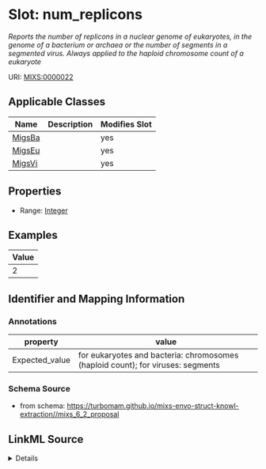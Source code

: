 # Slot: num_replicons


_Reports the number of replicons in a nuclear genome of eukaryotes, in the genome of a bacterium or archaea or the number of segments in a segmented virus. Always applied to the haploid chromosome count of a eukaryote_



URI: [MIXS:0000022](https://w3id.org/mixs/0000022)



<!-- no inheritance hierarchy -->




## Applicable Classes

| Name | Description | Modifies Slot |
| --- | --- | --- |
[MigsBa](MigsBa.md) |  |  yes  |
[MigsEu](MigsEu.md) |  |  yes  |
[MigsVi](MigsVi.md) |  |  yes  |







## Properties

* Range: [Integer](Integer.md)






## Examples

| Value |
| --- |
| 2 |

## Identifier and Mapping Information





### Annotations

| property | value |
| --- | --- |
| Expected_value | for eukaryotes and bacteria: chromosomes (haploid count); for viruses: segments |



### Schema Source


* from schema: https://turbomam.github.io/mixs-envo-struct-knowl-extraction//mixs_6_2_proposal




## LinkML Source

<details>
```yaml
name: num_replicons
annotations:
  Expected_value:
    tag: Expected_value
    value: 'for eukaryotes and bacteria: chromosomes (haploid count); for viruses:
      segments'
description: Reports the number of replicons in a nuclear genome of eukaryotes, in
  the genome of a bacterium or archaea or the number of segments in a segmented virus.
  Always applied to the haploid chromosome count of a eukaryote
title: number of replicons
notes:
- number
examples:
- value: '2'
in_subset:
- nucleic acid sequence source
from_schema: https://turbomam.github.io/mixs-envo-struct-knowl-extraction//mixs_6_2_proposal
rank: 1000
string_serialization: '{integer}'
slot_uri: MIXS:0000022
alias: num_replicons
domain_of:
- MigsBa
- MigsEu
- MigsVi
range: integer

```
</details>